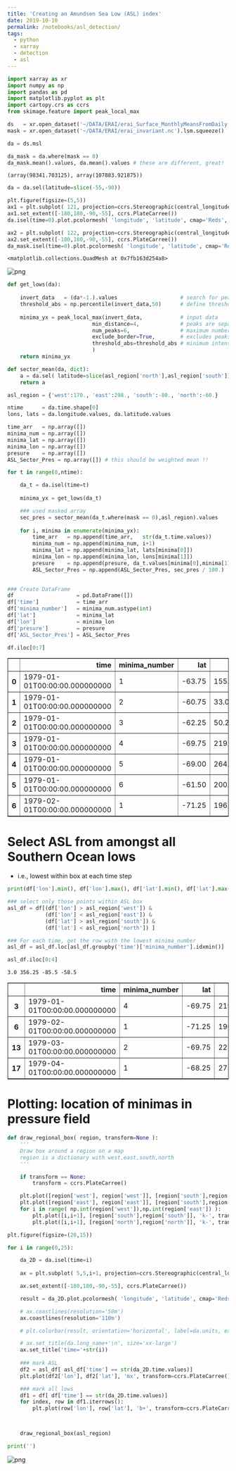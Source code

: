 ```yaml
---
title: 'Creating an Amundsen Sea Low (ASL) index'
date: 2019-10-10
permalink: /notebooks/asl_detection/
tags:
  - python
  - xarray
  - detection
  - asl
---
```



```python
import xarray as xr
import numpy as np
import pandas as pd
import matplotlib.pyplot as plt
import cartopy.crs as ccrs
from skimage.feature import peak_local_max
```


```python
ds   = xr.open_dataset('~/DATA/ERAI/erai_Surface_MonthlyMeansFromDaily.nc')
mask = xr.open_dataset('~/DATA/ERAI/erai_invariant.nc').lsm.squeeze()
```


```python
da = ds.msl
```


```python
da_mask = da.where(mask == 0)
da_mask.mean().values, da.mean().values # these are different, great!
```




    (array(98341.703125), array(107883.921875))




```python
da = da.sel(latitude=slice(-55,-90))
```


```python
plt.figure(figsize=(5,5))
ax1 = plt.subplot( 121, projection=ccrs.Stereographic(central_longitude=0., central_latitude=-90.) )
ax1.set_extent([-180,180,-90,-55], ccrs.PlateCarree())
da.isel(time=0).plot.pcolormesh( 'longitude', 'latitude', cmap='Reds', transform=ccrs.PlateCarree(), add_colorbar=False )

ax2 = plt.subplot( 122, projection=ccrs.Stereographic(central_longitude=0., central_latitude=-90.) )
ax2.set_extent([-180,180,-90,-55], ccrs.PlateCarree())
da_mask.isel(time=0).plot.pcolormesh( 'longitude', 'latitude', cmap='Reds', transform=ccrs.PlateCarree(), add_colorbar=False )

```




    <matplotlib.collections.QuadMesh at 0x7fb163d254a8>




![png](/images/Amundsen_Sea_Low_6_1.png)



```python
def get_lows(da):
    
    invert_data   = (da*-1.).values                    # search for peaks rather than minima
    threshold_abs = np.percentile(invert_data,50)      # define threshold cut-off for peaks (inverted lows)
    
    minima_yx = peak_local_max(invert_data,            # input data
                           min_distance=4,             # peaks are separated by at least min_distance
                           num_peaks=6,                # maximum number of peaks
                           exclude_border=True,        # excludes peaks from within min_distance - pixels of the border
                           threshold_abs=threshold_abs # minimum intensity of peaks
                           )
    return minima_yx

def sector_mean(da, dict):
    a = da.sel( latitude=slice(asl_region['north'],asl_region['south']), longitude=slice(asl_region['west'],asl_region['east']) ).mean()
    return a
```


```python
asl_region = {'west':170., 'east':298., 'south':-80., 'north':-60.}
```


```python
ntime      = da.time.shape[0]
lons, lats = da.longitude.values, da.latitude.values

time_arr   = np.array([])
minima_num = np.array([])
minima_lat = np.array([])
minima_lon = np.array([])
presure    = np.array([])
ASL_Sector_Pres = np.array([]) # this should be weighted mean !!

for t in range(0,ntime):

    da_t = da.isel(time=t)
    
    minima_yx = get_lows(da_t)

    ### used masked array
    sec_pres = sector_mean(da_t.where(mask == 0),asl_region).values
    
    for i, minima in enumerate(minima_yx):
        time_arr   = np.append(time_arr,   str(da_t.time.values))
        minima_num = np.append(minima_num, i+1)
        minima_lat = np.append(minima_lat, lats[minima[0]])
        minima_lon = np.append(minima_lon, lons[minima[1]])
        presure    = np.append(presure, da_t.values[minima[0],minima[1]] / 100.)
        ASL_Sector_Pres = np.append(ASL_Sector_Pres, sec_pres / 100.)
        

### Create DataFrame
df                    = pd.DataFrame([])
df['time']            = time_arr
df['minima_number']   = minima_num.astype(int)
df['lat']             = minima_lat
df['lon']             = minima_lon
df['presure']         = presure
df['ASL_Sector_Pres'] = ASL_Sector_Pres

```


```python
df.iloc[0:7]
```




<div>
<style scoped>
    .dataframe tbody tr th:only-of-type {
        vertical-align: middle;
    }

    .dataframe tbody tr th {
        vertical-align: top;
    }

    .dataframe thead th {
        text-align: right;
    }
</style>
<table border="1" class="dataframe">
  <thead>
    <tr style="text-align: right;">
      <th></th>
      <th>time</th>
      <th>minima_number</th>
      <th>lat</th>
      <th>lon</th>
      <th>presure</th>
      <th>ASL_Sector_Pres</th>
    </tr>
  </thead>
  <tbody>
    <tr>
      <th>0</th>
      <td>1979-01-01T00:00:00.000000000</td>
      <td>1</td>
      <td>-63.75</td>
      <td>155.25</td>
      <td>980.693906</td>
      <td>986.090859</td>
    </tr>
    <tr>
      <th>1</th>
      <td>1979-01-01T00:00:00.000000000</td>
      <td>2</td>
      <td>-60.75</td>
      <td>33.00</td>
      <td>981.350781</td>
      <td>986.090859</td>
    </tr>
    <tr>
      <th>2</th>
      <td>1979-01-01T00:00:00.000000000</td>
      <td>3</td>
      <td>-62.25</td>
      <td>50.25</td>
      <td>981.380391</td>
      <td>986.090859</td>
    </tr>
    <tr>
      <th>3</th>
      <td>1979-01-01T00:00:00.000000000</td>
      <td>4</td>
      <td>-69.75</td>
      <td>219.00</td>
      <td>982.376328</td>
      <td>986.090859</td>
    </tr>
    <tr>
      <th>4</th>
      <td>1979-01-01T00:00:00.000000000</td>
      <td>5</td>
      <td>-69.00</td>
      <td>264.75</td>
      <td>983.139063</td>
      <td>986.090859</td>
    </tr>
    <tr>
      <th>5</th>
      <td>1979-01-01T00:00:00.000000000</td>
      <td>6</td>
      <td>-61.50</td>
      <td>200.25</td>
      <td>983.836953</td>
      <td>986.090859</td>
    </tr>
    <tr>
      <th>6</th>
      <td>1979-02-01T00:00:00.000000000</td>
      <td>1</td>
      <td>-71.25</td>
      <td>196.50</td>
      <td>973.704375</td>
      <td>982.956484</td>
    </tr>
  </tbody>
</table>
</div>



# Select ASL from amongst all Southern Ocean lows 
- i.e., lowest within box at each time step


```python
print(df['lon'].min(), df['lon'].max(), df['lat'].min(), df['lat'].max())

### select only those points within ASL box
asl_df = df[(df['lon'] > asl_region['west']) & 
            (df['lon'] < asl_region['east']) & 
            (df['lat'] > asl_region['south']) & 
            (df['lat'] < asl_region['north']) ]

### For each time, get the row with the lowest minima_number
asl_df = asl_df.loc[asl_df.groupby('time')['minima_number'].idxmin()]

asl_df.iloc[0:4]
```

    3.0 356.25 -85.5 -58.5





<div>
<style scoped>
    .dataframe tbody tr th:only-of-type {
        vertical-align: middle;
    }

    .dataframe tbody tr th {
        vertical-align: top;
    }

    .dataframe thead th {
        text-align: right;
    }
</style>
<table border="1" class="dataframe">
  <thead>
    <tr style="text-align: right;">
      <th></th>
      <th>time</th>
      <th>minima_number</th>
      <th>lat</th>
      <th>lon</th>
      <th>presure</th>
      <th>ASL_Sector_Pres</th>
    </tr>
  </thead>
  <tbody>
    <tr>
      <th>3</th>
      <td>1979-01-01T00:00:00.000000000</td>
      <td>4</td>
      <td>-69.75</td>
      <td>219.00</td>
      <td>982.376328</td>
      <td>986.090859</td>
    </tr>
    <tr>
      <th>6</th>
      <td>1979-02-01T00:00:00.000000000</td>
      <td>1</td>
      <td>-71.25</td>
      <td>196.50</td>
      <td>973.704375</td>
      <td>982.956484</td>
    </tr>
    <tr>
      <th>13</th>
      <td>1979-03-01T00:00:00.000000000</td>
      <td>2</td>
      <td>-69.75</td>
      <td>225.00</td>
      <td>972.301641</td>
      <td>980.515234</td>
    </tr>
    <tr>
      <th>17</th>
      <td>1979-04-01T00:00:00.000000000</td>
      <td>1</td>
      <td>-68.25</td>
      <td>273.75</td>
      <td>967.706484</td>
      <td>979.388359</td>
    </tr>
  </tbody>
</table>
</div>



# Plotting: location of minimas in pressure field


```python
def draw_regional_box( region, transform=None ):
    '''
    Draw box around a region on a map
    region is a dictionary with west,east,south,north
    '''

    if transform == None:
        transform = ccrs.PlateCarree()

    plt.plot([region['west'], region['west']], [region['south'],region['north']], 'k-', transform=transform, linewidth=1)
    plt.plot([region['east'], region['east']], [region['south'],region['north']], 'k-', transform=transform, linewidth=1)
    for i in range( np.int(region['west']),np.int(region['east']) ): 
        plt.plot([i,i+1], [region['south'],region['south']], 'k-', transform=transform, linewidth=1)
        plt.plot([i,i+1], [region['north'],region['north']], 'k-', transform=transform, linewidth=1)
```


```python
plt.figure(figsize=(20,15))

for i in range(0,25):

    da_2D = da.isel(time=i)
    
    ax = plt.subplot( 5,5,i+1, projection=ccrs.Stereographic(central_longitude=0., central_latitude=-90.) )

    ax.set_extent([-180,180,-90,-55], ccrs.PlateCarree())

    result = da_2D.plot.pcolormesh( 'longitude', 'latitude', cmap='Reds', transform=ccrs.PlateCarree(), add_colorbar=False )

    # ax.coastlines(resolution='50m')
    ax.coastlines(resolution='110m')

    # plt.colorbar(result, orientation='horizontal', label=da.units, extend='both', fraction=0.046, pad=0.04)

    # ax.set_title(da.long_name+'\n', size='xx-large')
    ax.set_title('time='+str(i))
    
    ### mark ASL
    df2 = asl_df[ asl_df['time'] == str(da_2D.time.values)]
    plt.plot(df2['lon'], df2['lat'], 'mx', transform=ccrs.PlateCarree() )

    ### mark all lows
    df1 = df[ df['time'] == str(da_2D.time.values)]
    for index, row in df1.iterrows():
        plt.plot(row['lon'], row['lat'], 'b+', transform=ccrs.PlateCarree() )



    draw_regional_box(asl_region)

print('')
```

    



![png](/images/Amundsen_Sea_Low_15_1.png)



```python

```


```python

```
